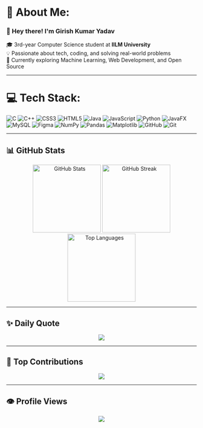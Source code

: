 # 💫 About Me:
### 👋 Hey there! I'm Girish Kumar Yadav  
🎓 3rd-year Computer Science student at **IILM University**  
💡 Passionate about tech, coding, and solving real-world problems  
🌱 Currently exploring Machine Learning, Web Development, and Open Source    


---

# 💻 Tech Stack:
![C](https://img.shields.io/badge/c-%2300599C.svg?style=for-the-badge&logo=c&logoColor=white)
![C++](https://img.shields.io/badge/c++-%2300599C.svg?style=for-the-badge&logo=c%2B%2B&logoColor=white)
![CSS3](https://img.shields.io/badge/css3-%231572B6.svg?style=for-the-badge&logo=css3&logoColor=white)
![HTML5](https://img.shields.io/badge/html5-%23E34F26.svg?style=for-the-badge&logo=html5&logoColor=white)
![Java](https://img.shields.io/badge/java-%23ED8B00.svg?style=for-the-badge&logo=openjdk&logoColor=white)
![JavaScript](https://img.shields.io/badge/javascript-%23323330.svg?style=for-the-badge&logo=javascript&logoColor=%23F7DF1E)
![Python](https://img.shields.io/badge/python-3670A0?style=for-the-badge&logo=python&logoColor=ffdd54)
![JavaFX](https://img.shields.io/badge/javafx-%23FF0000.svg?style=for-the-badge&logo=javafx&logoColor=white)
![MySQL](https://img.shields.io/badge/mysql-4479A1.svg?style=for-the-badge&logo=mysql&logoColor=white)
![Figma](https://img.shields.io/badge/figma-%23F24E1E.svg?style=for-the-badge&logo=figma&logoColor=white)
![NumPy](https://img.shields.io/badge/numpy-%23013243.svg?style=for-the-badge&logo=numpy&logoColor=white)
![Pandas](https://img.shields.io/badge/pandas-%23150458.svg?style=for-the-badge&logo=pandas&logoColor=white)
![Matplotlib](https://img.shields.io/badge/Matplotlib-%23ffffff.svg?style=for-the-badge&logo=Matplotlib&logoColor=black)
![GitHub](https://img.shields.io/badge/github-%23121011.svg?style=for-the-badge&logo=github&logoColor=white)
![Git](https://img.shields.io/badge/git-%23F05033.svg?style=for-the-badge&logo=git&logoColor=white)

---


## 📊 GitHub Stats
<div align="center">

<img src="https://github-readme-stats.vercel.app/api?username=G1r1shCodes&show_icons=true&theme=tokyonight&hide_border=true" height="180" alt="GitHub Stats" />

<img src="https://streak-stats.demolab.com/?user=G1r1shCodes&theme=tokyonight&hide_border=true" height="180" alt="GitHub Streak" />

<img src="https://github-readme-stats.vercel.app/api/top-langs/?username=G1r1shCodes&layout=compact&theme=tokyonight&hide_border=true" height="180" alt="Top Languages" />

</div>

---

## ✨ Daily Quote
<div align="center">
  <img src="https://quotes-github-readme.vercel.app/api?type=horizontal&theme=dark" />
</div>

---

## 👥 Top Contributions
<div align="center">
  <img src="https://github-contributor-stats.vercel.app/api?username=G1r1shCodes&limit=5&theme=dark&combine_all_yearly_contributions=true" />
</div>

---

## 👁️ Profile Views
<div align="center">
  <img src="https://komarev.com/ghpvc/?username=G1r1shCodes&label=PROFILE+VIEWS&color=grey&style=flat-square" />
</div>
